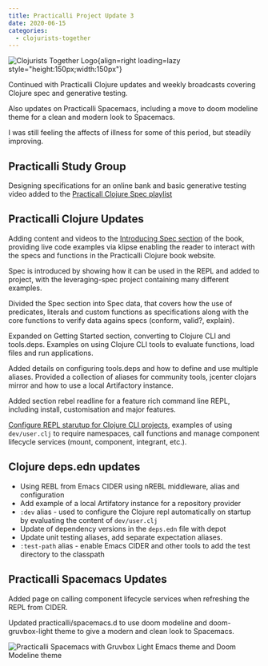 ```yaml
---
title: Practicalli Project Update 3
date: 2020-06-15
categories:
  - clojurists-together
---
```


![Clojurists Together Logo](https://github.com/practicalli/graphic-design/blob/live/buttons/practicalli-clojurists-together-button.svg?raw=true){align=right loading=lazy style="height:150px;width:150px"}

Continued with Practicalli Clojure updates and weekly broadcasts covering Clojure spec and generative testing.  

Also updates on Practicalli Spacemacs, including a move to doom modeline theme for a clean and modern look to Spacemacs.

I was still feeling the affects of illness for some of this period, but steadily improving.

<!-- more -->

## Practicalli Study Group

Designing specifications for an online bank and basic generative testing video added to the [Practicall Clojure Spec playlist](https://www.youtube.com/playlist?list=PLpr9V-R8ZxiBWGAuncfBRYhZtY5-Bp75s)

## Practicalli Clojure Updates

Adding content and videos to the [Introducing Spec section](http://practical.li/clojure/clojure-spec/) of the book, providing live code examples via klipse enabling the reader to interact with the specs and functions in the Practicalli Clojure book website.

Spec is introduced by showing how it can be used in the REPL and added to project, with the leveraging-spec project containing many different examples.

Divided the Spec section into Spec data, that covers how the use of predicates, literals and custom functions as specifications along with the core functions to verify data agains specs (conform, valid?, explain).

Expanded on Getting Started section, converting to Clojure CLI and tools.deps. Examples on using Clojure CLI tools to evaluate functions, load files and run applications.

Added details on configuring tools.deps and how to define and use multiple aliases.  Provided a collection of aliases for community tools, jcenter clojars mirror and how to use a local Artifactory instance.

Added section rebel readline for a feature rich command line REPL, including install, customisation and major features.

[Configure REPL starutup for Clojure CLI projects](https://practical.li/clojure/clojure-cli/repl-startup/), examples of using `dev/user.clj` to require namespaces, call functions and manage component lifecycle services (mount, component, integrant, etc.).


## Clojure deps.edn updates

- Using REBL from Emacs CIDER using nREBL middleware, alias and configuration
- Add example of a local Artifatory instance for a repository provider
- `:dev` alias - used to configure the Clojure repl automatically on startup by evaluating the content of `dev/user.clj`
- Update of dependency versions in the `deps.edn` file with depot
- Update unit testing aliases, add separate expectation aliases.
- `:test-path` alias - enable Emacs CIDER and other tools to add the test directory to the classpath


## Practicalli Spacemacs Updates

Added page on calling component lifecycle services when refreshing the REPL from CIDER.

Updated practicalli/spacemacs.d to use doom modeline and doom-gruvbox-light theme to give a modern and clean look to Spacemacs.

![Practicalli Spacemacs with Gruvbox Light Emacs theme and Doom Modeline theme](https://github.com/practicalli/graphic-design/blob/live/editors/spacemacs/screenshots/spacemacs-theme-doom-gruvbox-example-light.png?raw=true)
